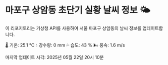 
# 마포구 상암동 초단기 실황 날씨 정보 🌤️

이 리포지토리는 기상청 API를 사용하여 서울 마포구 상암동의 날씨 정보를 업데이트합니다. 

🌡️ 기온: 25.1 ℃
💧 강수량: 0 mm
💦 습도: 43 %
🌬️ 풍속: 1.6 m/s

마지막 업데이트 시각: 2025년 05월 22일 20시 10분    
